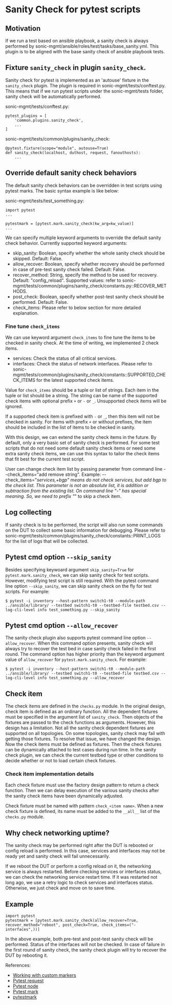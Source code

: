 
# Sanity Check for pytest scripts

## Motivation

If we run a test based on ansible playbook, a sanity check is always performed by sonic-mgmt/ansible/roles/test/tasks/base_sanity.yml. This plugin is to be aligned with the base sanity check of ansible playbook tests.

## Fixture `sanity_check` in plugin `sanity_check`.

Sanity check for pytest is implemented as an 'autouse' fixture in the `sanity_check` plugin. The plugin is required in sonic-mgmt/tests/conftest.py. This means that if we run pytest scripts under the sonic-mgmt/tests folder, sanity check will be automatically performed.

sonic-mgmt/tests/conftest.py:
```
pytest_plugins = [
    'common.plugins.sanity_check',
    ...
]
```

sonic-mgmt/tests/common/plugins/sanity_check:
```
@pytest.fixture(scope="module", autouse=True)
def sanity_check(localhost, duthost, request, fanouthosts):
    ...
```

## Override default sanity check behaviors

The default sanity check behaviors can be overridden in test scripts using pytest marks. The basic syntax example is like below:

sonic-mgmt/tests/test_something.py:
```
import pytest
...

pytestmark = [pytest.mark.sanity_check(kw_arg=kw_value)]
...
```

We can specify multiple keyword arguments to override the default sanity check behavior. Currently supported keyword arguments:

* skip_sanity: Boolean, specify whether the whole sanity check should be skipped. Default: False.
* allow_recover: Boolean, specify whether recovery should be performed in case of pre-test sanity check failed. Default: False.
* recover_method: String, specify the method to be used for recovery. Default: "config_reload". Supported values: refer to sonic-mgmt/tests/common/plugins/sanity_check/constants.py::RECOVER_METHODS.
* post_check: Boolean, specify whether post-test sanity check should be performed. Default: False.
* check_items: Please refer to below section for more detailed explanation.

### Fine tune `check_items`

We can use keyword argument `check_items` to fine tune the items to be checked in sanity check. At the time of writing, we implemented 2 check items.
* services: Check the status of all critical services.
* interfaces: Check the status of network interfaces.
Please refer to sonic-mgmt/tests/common/plugins/sanity_check/constants::SUPPORTED_CHECK_ITEMS for the latest supported check items.

Value for `check_items` should be a tuple or list of strings. Each item in the tuple or list should be a string. The string can be name of the supported check items with optional prefix `+` or `-` or `_`. Unsupported check items will be ignored.

If a supported check item is prefixed with `-` or `_`, then this item will not be checked in sanity. For items with prefix `+` or without prefixes, the item should be included in the list of items to be checked in sanity.

With this design, we can extend the sanity check items in the future. By default, only a very basic set of sanity check is performed. For some test scripts that do not need some default sanity check items or need some extra sanity check items, we can use this syntax to tailor the check items that fit best for the current test script.

User can change check item list by passing parameter from command line --check_items="add remove string". Example: --check_items="_services,+bgp" means do not check services, but add bgp to the check list. This parameter is not an absolute list, it is addition or subtraction from the existing list. On command line "-" has special meaning. So, we need to prefix "_" to skip a check item.

## Log collecting
If sanity check is to be performed, the script will also run some commands on the DUT to collect some basic information for debugging. Please refer to sonic-mgmt/tests/common/plugins/sanity_check/constants::PRINT_LOGS for the list of logs that will be collected.

## Pytest cmd option `--skip_sanity`

Besides specifying keywoard argument `skip_sanity=True` for `pytest.mark.sanity_check`, we can skip sanity check for test scripts. However, modifying test script is still required. With the pytest command line option `--skip_sanity`, we can skip sanity check on the fly for test scripts. For example:
```
$ pytest -i inventory --host-pattern switch1-t0 --module-path ../ansible/library/ --testbed switch1-t0 --testbed-file testbed.csv --log-cli-level info test_something.py --skip_sanity
```

## Pytest cmd option `--allow_recover`

The sanity check plugin also supports pytest command line option `--allow_recover`. When this command option presents, sanity check will always try to recover the test bed in case sanity check failed in the first round. The command option has higher priority than the keyword argument value of `allow_recover` for `pytest.mark.sanity_check`. For example:
```
$ pytest -i inventory --host-pattern switch1-t0 --module-path ../ansible/library/ --testbed switch1-t0 --testbed-file testbed.csv --log-cli-level info test_something.py --allow_recover
```

## Check item
The check items are defined in the `checks.py` module. In the original design, check item is defined as an ordinary function. All the dependent fixtures must be specified in the argument list of `sanity_check`. Then objects of the fixtures are passed to the check functions as arguments. However, this design has a limitation. Not all the sanity check dependent fixtures are supported on all topologies. On some topologies, sanity check may fail with getting those fixtures.
To resolve that issue, we have changed the design. Now the check items must be defined as fixtures. Then the check fixtures can be dynamically attached to test cases during run time. In the sanity check plugin, we can check the current testbed type or other conditions to decide whether or not to load certain check fixtures.

### Check item implementation details
Each check fixture must use the factory design pattern to return a check function. Then we can delay execution of the various sanity checks after the sanity check items have been dynamically adjusted.

Check fixture must be named with pattern `check_<item name>`. When a new check fixture is defined, its name must be added to the `__all__` list of the `checks.py` module.

## Why check networking uptime?

The sanity check may be performed right after the DUT is rebooted or config reload is performed. In this case, services and interfaces may not be ready yet and sanity check will fail unnecessarily.

If we reboot the DUT or perform a config reload on it, the networking service is always restarted. Before checking services or interfaces status, we can check the networking service restart time. If it was restarted not long ago, we use a retry logic to check services and interfaces status. Otherwise, we just check and move on to save time.

## Example

```
import pytest
pytestmark = [pytest.mark.sanity_check(allow_recover=True, recover_method="reboot", post_check=True, check_items=("-interfaces",))]
```

In the above example, both pre-test and post-test sanity check will be performed. Status of the interfaces will not be checked. In case of failure in the first round of sanity check, the sanity check plugin will try to recover the DUT by rebooting it.

References:
* [Working with custom markers](https://docs.pytest.org/en/latest/example/markers.html)
* [Pytest request](https://docs.pytest.org/en/latest/reference.html#request)
* [Pytest node](https://docs.pytest.org/en/latest/reference.html#node)
* [Pytest mark](https://docs.pytest.org/en/latest/reference.html#mark)
* [pytestmark](https://docs.pytest.org/en/latest/reference.html#pytestmark)
